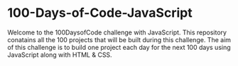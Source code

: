 # 100-Days-of-Code-JavaScript
Welcome to the 100DaysofCode challenge with JavaScript.
This repository conatains all the 100 projects that will be built during this challenge.
The aim of this challenge is to build one project each day for the next 100 days using JavaScript along with HTML & CSS.